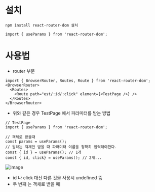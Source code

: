 # 설치
```
npm install react-router-dom 설치

import { useParams } from 'react-router-dom';
```

# 사용법
 - router 부분
```
import { BrowserRouter, Routes, Route } from 'react-router-dom';
<BrowserRouter>
  <Routes>
    <Route path="est/:id/:click" element={<TestPage />} />
  </Routes>
</BrowserRouter>
```
 - 위와 같은 경우 TestPage 에서 파라미터를 받는 방법
```
// TestPage
import { useParams } from 'react-router-dom';

// 객체로 받을때
const params = useParams();
// 원하는 객체만 받을 때 파라미터 이름을 정확히 입력해야한다.
const { id } = useParams(); // 1개
const { id, click} = useParams(); // 2개... 
```
![image](https://user-images.githubusercontent.com/66058308/172792273-3bdbec7d-dfc5-4761-90f0-e574b59e36a4.png)
 - id 나 click 대신 다른 것을 사용시 undefined 뜸
 - 두 번째 는 객체로 받을 때